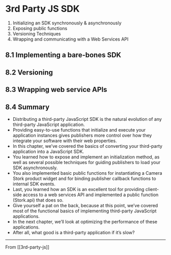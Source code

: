 # 3rd Party JS SDK

1. Initializing an SDK synchronously & asynchronously
2. Exposing public functions
3. Versioning Techniques
4. Wrapping and communicating with a Web Services API

## **8.1 Implementing a bare-bones SDK**

## **8.2 Versioning**

## **8.3 Wrapping web service APIs**

## **8.4 Summary**

- Distributing a third-party JavaScript SDK is the natural evolution of any third-party
  JavaScript application.
- Providing easy-to-use functions that initialize and execute your application instances gives publishers more control over how they integrate your software with their web properties.
- In this chapter, we’ve covered the basics of converting your third-party application into a JavaScript SDK.
- You learned how to expose and implement an initialization method, as well as several possible techniques for guiding publishers to load your SDK asynchronously.
- You also implemented basic public functions for instantiating a Camera Stork product widget and for binding publisher callback functions to internal SDK events.
- Last, you learned how an SDK is an excellent tool for providing client-side access to a web services API and implemented a public function (Stork.api) that does so.
- Give yourself a pat on the back, because at this point, we’ve covered most of the functional basics of implementing third-party JavaScript applications.
- In the next chapter, we’ll look at optimizing the performance of these applications.
- After all, what good is a third-party application if it’s slow?

---

From [[3rd-party-js]]

